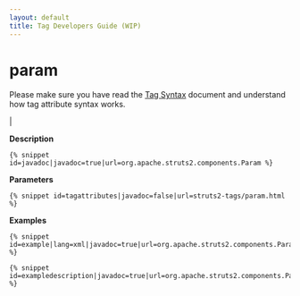 ```yaml
---
layout: default
title: Tag Developers Guide (WIP)
---
```


# param


Please make sure you have read the [Tag Syntax](#PAGE_13927) document and understand how tag attribute syntax works.

| 

__Description__



~~~~~~~
{% snippet id=javadoc|javadoc=true|url=org.apache.struts2.components.Param %}
~~~~~~~

__Parameters__



~~~~~~~
{% snippet id=tagattributes|javadoc=false|url=struts2-tags/param.html %}
~~~~~~~

__Examples__



~~~~~~~
{% snippet id=example|lang=xml|javadoc=true|url=org.apache.struts2.components.Param %}
~~~~~~~


~~~~~~~
{% snippet id=exampledescription|javadoc=true|url=org.apache.struts2.components.Param %}
~~~~~~~
